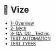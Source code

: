 # 📅 Vize

<!--Index-->

- [1- Overview](1-%20Overview.pdf)
- [2- Myth](2-%20Myth.pdf)
- [3- QA, QC _ Testing](3-%20QA%2C%20QC%20_%20Testing.pdf)
- [TEST AUTOMATION](TEST%20AUTOMATION.pdf)
- [TEST TYPES](TEST%20TYPES.pdf)

<!--Index-->
